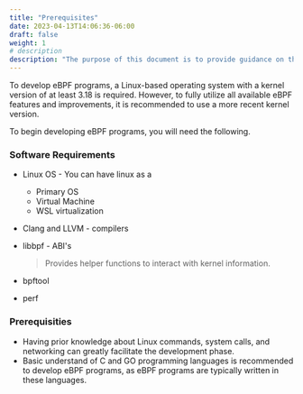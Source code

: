 ```yaml
---
title: "Prerequisites"
date: 2023-04-13T14:06:36-06:00
draft: false
weight: 1
# description
description: "The purpose of this document is to provide guidance on the necessary prerequisites for working with eBPF."
---
```



To develop eBPF programs, a Linux-based operating system with a kernel version of at least 3.18 is required. However, to fully utilize all available eBPF features and improvements, it is recommended to use a more recent kernel version. 

To begin developing eBPF programs, you will need the following.

### Software Requirements
- Linux OS - You can have linux as a
    - Primary OS
    - Virtual Machine
    - WSL virtualization
- Clang and LLVM - compilers
- libbpf - ABI's
    > Provides helper functions to interact with kernel information.
    
- bpftool
- perf

### Prerequisities
- Having prior knowledge about Linux commands, system calls, and networking can greatly facilitate the development phase.
- Basic understand of C and GO programming languages is recommended to develop eBPF programs, as eBPF programs are typically written in these languages.
